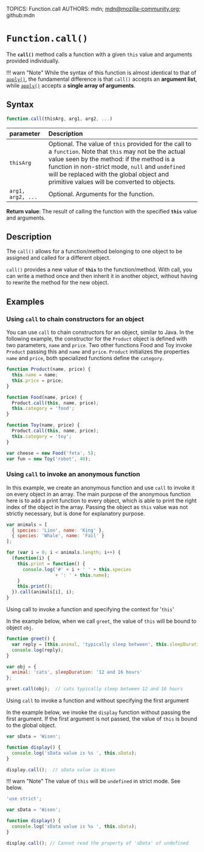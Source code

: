 TOPICS: Function.call
AUTHORS: mdn; mdn@mozilla-community.org; github:mdn

# `Function.call()`

The **`call()`** method calls a function with a given `this` value and arguments provided individually.

!!! warn "Note"
    While the syntax of this function is almost identical to that of [`apply()`](/en/webfrontend/Function.apply),
    the fundamental difference is that `call()` accepts an **argument list**, while
    [`apply()`](/en/webfrontend/Function.apply) accepts a **single array of arguments**.

## Syntax

```javascript
function.call(thisArg, arg1, arg2, ...)
```

| parameter | Description |
| :-- | :-- |
| `thisArg` | Optional. The value of `this` provided for the call to a `function`. Note that `this` may not be the actual value seen by the method: if the method is a function in non-strict mode, `null` and `undefined` will be replaced with the global object and primitive values will be converted to objects. |
| `arg1, arg2, ...` | Optional. Arguments for the function. |

**Return value**: The result of calling the function with the specified **`this`** value and arguments.

## Description

The `call()` allows for a function/method belonging to one object to be assigned and called
for a different object.

`call()` provides a new value of **`this`** to the function/method. With call, you can write a
method once and then inherit it in another object, without having to rewrite the method for the new object.

## Examples

### Using `call` to chain constructors for an object

You can use `call` to chain constructors for an object, similar to Java. In the following example,
the constructor for the `Product` object is defined with two parameters, `name` and `price`. Two
other functions Food and Toy invoke `Product` passing this and `name` and `price`. `Product`
initializes the properties `name` and `price`, both specialized functions define the `category`.

```javascript
function Product(name, price) {
  this.name = name;
  this.price = price;
}

function Food(name, price) {
  Product.call(this, name, price);
  this.category = 'food';
}

function Toy(name, price) {
  Product.call(this, name, price);
  this.category = 'toy';
}

var cheese = new Food('feta', 5);
var fun = new Toy('robot', 40);
```

### Using `call` to invoke an anonymous function

In this example, we create an anonymous function and use `call` to invoke it on every object in an
array. The main purpose of the anonymous function here is to add a print function to every object,
which is able to print the right index of the object in the array. Passing the object as `this` value
was not strictly necessary, but is done for explanatory purpose.

```javascript
var animals = [
  { species: 'Lion', name: 'King' },
  { species: 'Whale', name: 'Fail' }
];

for (var i = 0; i < animals.length; i++) {
  (function(i) {
    this.print = function() {
      console.log('#' + i + ' ' + this.species
                  + ': ' + this.name);
    }
    this.print();
  }).call(animals[i], i);
}
```

Using call to invoke a function and specifying the context for '`this`'

In the example below, when we call `greet`, the value of `this` will be bound to object `obj`.

```javascript
function greet() {
  var reply = [this.animal, 'typically sleep between', this.sleepDuration].join(' ');
  console.log(reply);
}

var obj = {
  animal: 'cats', sleepDuration: '12 and 16 hours'
};

greet.call(obj);  // cats typically sleep between 12 and 16 hours
```

Using `call` to invoke a function and without specifying the first argument

In the example below, we invoke the `display` function without passing the first argument. If the
first argument is not passed, the value of `this` is bound to the global object.

```javascript
var sData = 'Wisen';

function display() {
  console.log('sData value is %s ', this.sData);
}

display.call();  // sData value is Wisen
```

!!! warn "Note"
    The value of `this` will be `undefined` in strict mode. See below.

```javascript
'use strict';

var sData = 'Wisen';

function display() {
  console.log('sData value is %s ', this.sData);
}

display.call(); // Cannot read the property of 'sData' of undefined
```
